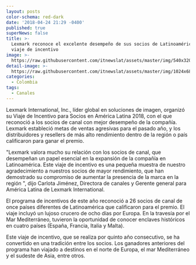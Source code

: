 ```yaml
---
layout: posts
color-schema: red-dark
date: '2018-04-24 21:29 -0400'
published: true
superNews: false
title: >-
  Lexmark reconoce el excelente desempeño de sus socios de Latinoamérica con un
  viaje de incentivo
image: >-
  https://raw.githubusercontent.com/itnewslat/assets/master/img/540x320/Viaje-Lexmark-p.jpg
detail-image: >-
  https://raw.githubusercontent.com/itnewslat/assets/master/img/1024x680/Viajes-Lexmark-g.jpg
categories:
  - Colombia
tags:
  - Canales
---
```

Lexmark International, Inc., líder global en soluciones de imagen, organizó su Viaje de Incentivo para Socios en América Latina 2018, con el que reconoció a los socios de canal con mejor desempeño de la compañía. Lexmark estableció metas de ventas agresivas para el pasado año, y los distribuidores y resellers de más alto rendimiento dentro de la región o país calificaron para ganar el premio.

"Lexmark valora mucho su relación con los socios de canal, que desempeñan un papel esencial en la expansión de la compañía en Latinoamérica. Este viaje de incentivo es una pequeña muestra de nuestro agradecimiento a nuestros socios de mayor rendimiento, que han demostrado su compromiso de aumentar la presencia de la marca en la región ", dijo Carlota Jiménez, Directora de canales y Gerente general para América Latina de Lexmark International.

El programa de incentivos de este año reconoció a 26 socios de canal de once países diferentes de Latinoamérica que calificaron para el premio. El viaje incluyó un lujoso crucero de ocho días por Europa. En la travesía por el Mar Mediterráneo, tuvieron la oportunidad de conocer enclaves históricos en cuatro países (España, Francia, Italia y Malta).

Este viaje de incentivo, que se realiza por quinto año consecutivo, se ha convertido en una tradición entre los socios. Los ganadores anteriores del programa han viajado a destinos en el norte de Europa, el mar Mediterráneo y el sudeste de Asia, entre otros.
